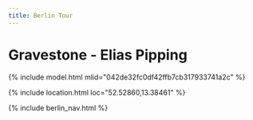 ```yaml
---
title: Berlin Tour
---
```


# Gravestone - Elias Pipping

{% include model.html mlid="042de32fc0df42ffb7cb317933741a2c" %}

{% include location.html loc="52.52860,13.38461" %}

{% include berlin_nav.html %}
